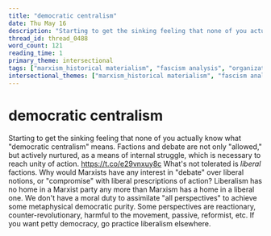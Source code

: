 ```yaml
---
title: "democratic centralism"
date: Thu May 16
description: "Starting to get the sinking feeling that none of you actually know what 'democratic centralism' means."
thread_id: thread_0488
word_count: 121
reading_time: 1
primary_theme: intersectional
tags: ["marxism_historical materialism", "fascism analysis", "organizational theory"]
intersectional_themes: ["marxism_historical materialism", "fascism analysis", "organizational theory"]
---
```


# democratic centralism

Starting to get the sinking feeling that none of you actually know what "democratic centralism" means. Factions and debate are not only "allowed," but actively nurtured, as a means of internal struggle, which is necessary to reach unity of action. https://t.co/e29vnxuy8c What's not tolerated is *liberal* factions. Why would Marxists have any interest in "debate" over liberal notions, or "compromise" with liberal prescriptions of action? Liberalism has no home in a Marxist party any more than Marxism has a home in a liberal one. We don't have a moral duty to assimilate "all perspectives" to achieve some metaphysical democratic purity. Some perspectives are reactionary, counter-revolutionary, harmful to the movement, passive, reformist, etc. If you want petty democracy, go practice liberalism elsewhere.